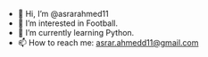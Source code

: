 - 👋 Hi, I’m @asrarahmed11
- 👀 I’m interested in Football.
- 🌱 I’m currently learning Python.
- 📫 How to reach me: asrar.ahmedd11@gmail.com

<!---
asrarahmed11/asrarahmed11 is a ✨ special ✨ repository because its `README.md` (this file) appears on your GitHub profile.
You can click the Preview link to take a look at your changes.
--->
